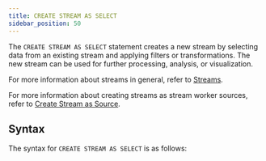 ```yaml
---
title: CREATE STREAM AS SELECT
sidebar_position: 50
---
```


The `CREATE STREAM AS SELECT` statement creates a new stream by selecting data from an existing stream and applying filters or transformations. The new stream can be used for further processing, analysis, or visualization.

For more information about streams in general, refer to [Streams](../../streams/).

For more information about creating streams as stream worker sources, refer to [Create Stream as Source](stream-source.md).

## Syntax

The syntax for `CREATE STREAM AS SELECT` is as follows:

